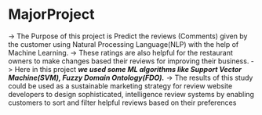 # MajorProject

-> The Purpose of this project is Predict the reviews (Comments) given by the customer using Natural Processing Language(NLP) with the help of Machine Learning.
-> These ratings are also helpful for the restaurant owners to make changes based their reviews for improving their business.
-> Here in this project ***we used some ML algorithms like Support Vector Machine(SVM), Fuzzy Domain Ontology(FDO).***
-> The results of this study could be used as a sustainable marketing strategy for review website developers to design sophisticated, intelligence review systems by enabling customers to sort and filter helpful reviews based on their preferences
